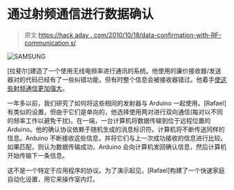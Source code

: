 # 通过射频通信进行数据确认

> 原文:[https://hack aday . com/2010/10/18/data-confirmation-with-RF-communication s/](https://hackaday.com/2010/10/18/data-confirmation-with-rf-communications/)

![](../Images/eb6a23d1b4cb7940686ec9a0f948eb5a.png "SAMSUNG")

[拉斐尔]建造了一个使用无线电频率进行通讯的系统。他使用的廉价接收器/发送器对的代码已经有了一些纠错功能，但有时整个信息会被接收器错过。他着手[使这些射频通信更加强大](http://arduitter.blogspot.com/2010/10/rf-links-reliable-messaging.html)。

一年多以前，我们研究了如何将这些相同的发射器与 Arduino 一起使用。[Rafael]有类似的设置，但由于它们是单向的，他选择使用两对进行双向通信(每对以不同的频率工作以避免干扰)。在一端，一台计算机将数据传输到位于远程位置的 Arduino。他的确认协议依赖于随机生成的消息标识符。计算机将不断传送同样的信息。Arduino 不断接收这些信息，并将它们与上一次成功接收的信息进行比较。如果匹配，则认为数据传输成功，Arduino 会向计算机发回确认信息，然后计算机开始传输下一条信息。

这不是一个特定于应用程序的协议。为了演示起见，[Rafael]构建了一个快速家庭自动化设置，用它来操作室内灯。
